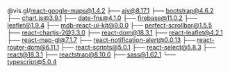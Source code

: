  @vis.gl/react-google-maps@1.4.2
├── ajv@8.17.1
├── bootstrap@4.6.2
├── chart.js@3.9.1
├── date-fns@4.1.0
├── firebase@11.0.2
├── leaflet@1.9.4
├── mdb-react-ui-kit@9.0.0
├── perfect-scrollbar@1.5.5
├── react-chartjs-2@3.3.0
├── react-dom@18.3.1
├── react-leaflet@4.2.1
├── react-map-gl@7.1.7
├── react-notification-alert@0.0.13
├── react-router-dom@6.11.1
├── react-scripts@5.0.1
├── react-select@5.8.3
├── react@18.3.1
├── reactstrap@8.10.0
├── sass@1.62.1
└── typescript@5.0.4